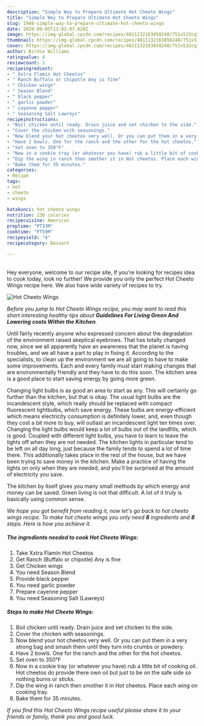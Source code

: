```yaml
---
description: "Simple Way to Prepare Ultimate Hot Cheeto Wings"
title: "Simple Way to Prepare Ultimate Hot Cheeto Wings"
slug: 1948-simple-way-to-prepare-ultimate-hot-cheeto-wings
date: 2020-09-05T13:02:07.628Z
image: https://img-global.cpcdn.com/recipes/4811132163850240/751x532cq70/hot-cheeto-wings-recipe-main-photo.jpg
thumbnail: https://img-global.cpcdn.com/recipes/4811132163850240/751x532cq70/hot-cheeto-wings-recipe-main-photo.jpg
cover: https://img-global.cpcdn.com/recipes/4811132163850240/751x532cq70/hot-cheeto-wings-recipe-main-photo.jpg
author: Birdie Williams
ratingvalue: 4
reviewcount: 3
recipeingredient:
- " Xxtra Flamin Hot Cheetos"
- " Ranch Buffalo or chipotle Any is fine"
- " Chicken wings"
- " Season Blend"
- " black pepper"
- " garlic powder"
- " cayenne pepper"
- " Seasoning Salt Lawreys"
recipeinstructions:
- "Boil chicken until ready. Drain juice and set chicken to the side."
- "Cover the chicken with seasonings."
- "Now blend your hot cheetos very well. Or you can put them in a very strong bag and smash them until they turn into crumbs or powdery."
- "Have 2 bowls. One for the ranch and the other for the hot cheetos."
- "Set oven to 350°F"
- "Now in a cookie tray (or whatever you have) rub a little bit of cooking oil. Hot cheetos do provide there own oil but just to be on the safe side so nothing burns or sticks."
- "Dip the wing in ranch then smother it in Hot cheetos. Place each wing on cooking tray."
- "Bake them for 35 minutes."
categories:
- Recipe
tags:
- hot
- cheeto
- wings

katakunci: hot cheeto wings 
nutrition: 230 calories
recipecuisine: American
preptime: "PT33M"
cooktime: "PT59M"
recipeyield: "4"
recipecategory: Dessert

---
```

<br>
Hey everyone, welcome to our recipe site, If you're looking for recipes idea to cook today, look no further! We provide you only the perfect Hot Cheeto Wings recipe here. We also have wide variety of recipes to try.
<br>


![Hot Cheeto Wings](https://img-global.cpcdn.com/recipes/4811132163850240/751x532cq70/hot-cheeto-wings-recipe-main-photo.jpg)

<i>Before you jump to Hot Cheeto Wings recipe, you may want to read this short interesting healthy tips about 
<strong>Guidelines For Living Green And Lowering costs Within the Kitchen</strong>.</i>
</br>

Until fairly recently anyone who expressed concern about the degradation of the environment raised skeptical eyebrows. That has totally changed now, since we all apparently have an awareness that the planet is having troubles, and we all have a part to play in fixing it. According to the specialists, to clean up the environment we are all going to have to make some improvements. Each and every family must start making changes that are environmentally friendly and they have to do this soon. The kitchen area is a good place to start saving energy by going more green.

Changing light bulbs is as good an area to start as any. This will certainly go further than the kitchen, but that is okay. The usual light bulbs are the incandescent style, which really should be replaced with compact fluorescent lightbulbs, which save energy. These bulbs are energy-efficient which means electricity consumption is definitely lower, and, even though they cost a bit more to buy, will outlast an incandescent light ten times over. Changing the light bulbs would keep a lot of bulbs out of the landfills, which is good. Coupled with different light bulbs, you have to learn to leave the lights off when they are not needed. The kitchen lights in particular tend to be left on all day long, just because the family tends to spend a lot of time there. This additionally takes place in the rest of the house, but we have been trying to save money in the kitchen. Make a practice of having the lights on only when they are needed, and you'll be surprised at the amount of electricity you save.

The kitchen by itself gives you many small methods by which energy and money can be saved. Green living is not that difficult. A lot of it truly is basically using common sense.


<i>We hope you got benefit from reading it, now let's go back to hot cheeto wings recipe. To make hot cheeto wings you only need <strong>8</strong> ingredients and <strong>8</strong> steps. Here is how you achieve it.
</i>

##### The ingredients needed to cook Hot Cheeto Wings:

1. Take  Xxtra Flamin Hot Cheetos
1. Get  Ranch (Buffalo or chipotle) Any is fine
1. Get  Chicken wings
1. You need  Season Blend
1. Provide  black pepper
1. You need  garlic powder
1. Prepare  cayenne pepper
1. You need  Seasoning Salt (Lawreys)


##### Steps to make Hot Cheeto Wings:

1. Boil chicken until ready. Drain juice and set chicken to the side.
1. Cover the chicken with seasonings.
1. Now blend your hot cheetos very well. Or you can put them in a very strong bag and smash them until they turn into crumbs or powdery.
1. Have 2 bowls. One for the ranch and the other for the hot cheetos.
1. Set oven to 350°F
1. Now in a cookie tray (or whatever you have) rub a little bit of cooking oil. Hot cheetos do provide there own oil but just to be on the safe side so nothing burns or sticks.
1. Dip the wing in ranch then smother it in Hot cheetos. Place each wing on cooking tray.
1. Bake them for 35 minutes.


<i>If you find this Hot Cheeto Wings recipe useful please share it to your friends or family, thank you and good luck.</i>
